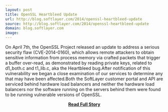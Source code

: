 ```yaml
---
layout: post
title: OpenSSL Heartbleed Update
url: http://blog.softlayer.com/2014/openssl-heartbleed-update
source: http://blog.softlayer.com/2014/openssl-heartbleed-update
domain: blog.softlayer.com
image: 
---
```


<p>On April 7th, the OpenSSL Project released an update to address a serious security flaw (CVE-2014-0160), which allows remote attackers to obtain sensitive information from process memory via crafted packets that trigger a buffer over-read, as demonstrated by reading private keys, related to d1_both.c and t1_lib.c, aka the Heartbleed bug.After notification of this vulnerability we began a close examination of our services to determine any that may have been affected.Both the SoftLayer customer portal and API are serviced behind hardware load balancers and neither the hardware load balancers nor the software running on the servers behind them were found to be running vulnerable versions of OpenSSL.</p>
<center><p><a href="http://blog.softlayer.com/2014/openssl-heartbleed-update" style='padding:25px; font-sze:18px; font-weight: bold;'>Read Full Story</a></p></center>
